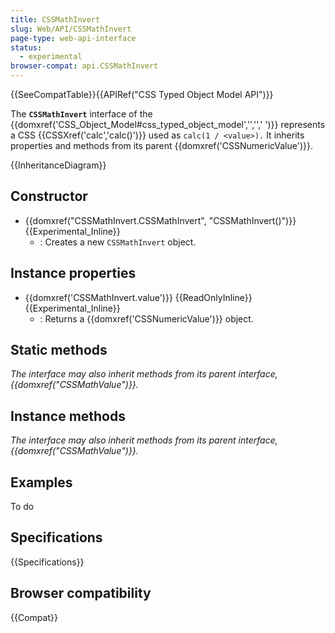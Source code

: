 ```yaml
---
title: CSSMathInvert
slug: Web/API/CSSMathInvert
page-type: web-api-interface
status:
  - experimental
browser-compat: api.CSSMathInvert
---
```


{{SeeCompatTable}}{{APIRef("CSS Typed Object Model API")}}

The **`CSSMathInvert`** interface of the {{domxref('CSS_Object_Model#css_typed_object_model','','',' ')}} represents a CSS {{CSSXref('calc','calc()')}} used as `calc(1 / <value>).` It inherits properties and methods from its parent {{domxref('CSSNumericValue')}}.

{{InheritanceDiagram}}

## Constructor

- {{domxref("CSSMathInvert.CSSMathInvert", "CSSMathInvert()")}} {{Experimental_Inline}}
  - : Creates a new `CSSMathInvert` object.

## Instance properties

- {{domxref('CSSMathInvert.value')}} {{ReadOnlyInline}} {{Experimental_Inline}}
  - : Returns a {{domxref('CSSNumericValue')}} object.

## Static methods

_The interface may also inherit methods from its parent interface, {{domxref("CSSMathValue")}}._

## Instance methods

_The interface may also inherit methods from its parent interface, {{domxref("CSSMathValue")}}._

## Examples

To do

## Specifications

{{Specifications}}

## Browser compatibility

{{Compat}}
